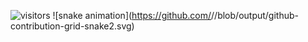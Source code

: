 ![visitors](https://visitor-badge.laobi.icu/badge?page_id=page.id)
![snake animation](https://github.com/<seu user name>/<seu user name>/blob/output/github-contribution-grid-snake2.svg)
